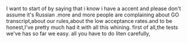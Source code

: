I want to start of by saying that i know i have a accent and please don't assume it's Russian .more and more people are complaining about GO transcript,about our rules,about the low acceptance rates.and to be honest,I've pretty much had it with all this whining. first of all,the tests we've has so far we easy. all you have to do liten carefully, 

